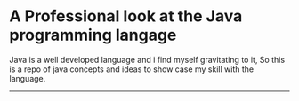 # A Professional look at the Java programming langage
Java is a well developed language and i find myself gravitating to it, So this is a repo of java concepts and ideas to show case my skill with the language.

---
